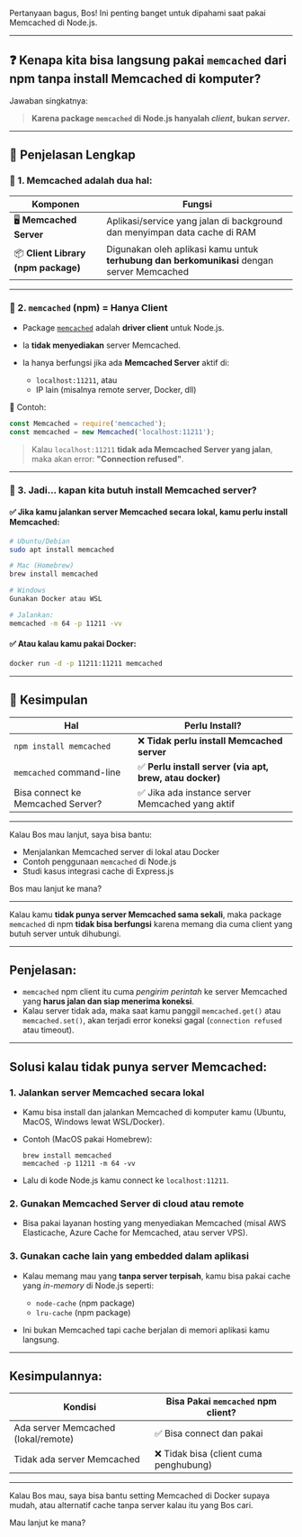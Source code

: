 Pertanyaan bagus, Bos! Ini penting banget untuk dipahami saat pakai Memcached di Node.js.

---

## ❓ Kenapa kita bisa langsung pakai `memcached` dari npm tanpa install Memcached di komputer?

Jawaban singkatnya:

> **Karena package `memcached` di Node.js hanyalah *client*, bukan *server*.**

---

## 🧠 Penjelasan Lengkap

### 🔹 1. **Memcached adalah dua hal:**

| Komponen                            | Fungsi                                                                                     |
| ----------------------------------- | ------------------------------------------------------------------------------------------ |
| 🖥️ **Memcached Server**            | Aplikasi/service yang jalan di background dan menyimpan data cache di RAM                  |
| 📦 **Client Library (npm package)** | Digunakan oleh aplikasi kamu untuk **terhubung dan berkomunikasi** dengan server Memcached |

---

### 🔹 2. `memcached` (npm) = Hanya Client

* Package [`memcached`](https://www.npmjs.com/package/memcached) adalah **driver client** untuk Node.js.
* Ia **tidak menyediakan** server Memcached.
* Ia hanya berfungsi jika ada **Memcached Server** aktif di:

  * `localhost:11211`, atau
  * IP lain (misalnya remote server, Docker, dll)

📌 Contoh:

```js
const Memcached = require('memcached');
const memcached = new Memcached('localhost:11211');
```

> Kalau `localhost:11211` **tidak ada Memcached Server yang jalan**, maka akan error: **"Connection refused"**.

---

### 🔧 3. Jadi… kapan kita butuh install Memcached server?

#### ✅ Jika kamu jalankan server Memcached **secara lokal**, kamu **perlu install Memcached**:

```bash
# Ubuntu/Debian
sudo apt install memcached

# Mac (Homebrew)
brew install memcached

# Windows
Gunakan Docker atau WSL

# Jalankan:
memcached -m 64 -p 11211 -vv
```

#### ✅ Atau kalau kamu pakai Docker:

```bash
docker run -d -p 11211:11211 memcached
```

---

## 🔁 Kesimpulan

| Hal                               | Perlu Install?                                          |
| --------------------------------- | ------------------------------------------------------- |
| `npm install memcached`           | ❌ **Tidak perlu install Memcached server**              |
| `memcached` command-line          | ✅ **Perlu install server (via apt, brew, atau docker)** |
| Bisa connect ke Memcached Server? | ✅ Jika ada instance server Memcached yang aktif         |

---

Kalau Bos mau lanjut, saya bisa bantu:

* Menjalankan Memcached server di lokal atau Docker
* Contoh penggunaan `memcached` di Node.js
* Studi kasus integrasi cache di Express.js

Bos mau lanjut ke mana?



-----


Kalau kamu **tidak punya server Memcached sama sekali**, maka package `memcached` di npm **tidak bisa berfungsi** karena memang dia cuma client yang butuh server untuk dihubungi.

---

## Penjelasan:

* `memcached` npm client itu cuma *pengirim perintah* ke server Memcached yang **harus jalan dan siap menerima koneksi**.
* Kalau server tidak ada, maka saat kamu panggil `memcached.get()` atau `memcached.set()`, akan terjadi error koneksi gagal (`connection refused` atau timeout).

---

## Solusi kalau tidak punya server Memcached:

### 1. **Jalankan server Memcached secara lokal**

* Kamu bisa install dan jalankan Memcached di komputer kamu (Ubuntu, MacOS, Windows lewat WSL/Docker).
* Contoh (MacOS pakai Homebrew):

  ```
  brew install memcached
  memcached -p 11211 -m 64 -vv
  ```
* Lalu di kode Node.js kamu connect ke `localhost:11211`.

### 2. **Gunakan Memcached Server di cloud atau remote**

* Bisa pakai layanan hosting yang menyediakan Memcached (misal AWS Elasticache, Azure Cache for Memcached, atau server VPS).

### 3. **Gunakan cache lain yang embedded dalam aplikasi**

* Kalau memang mau yang **tanpa server terpisah**, kamu bisa pakai cache yang *in-memory* di Node.js seperti:

  * `node-cache` (npm package)
  * `lru-cache` (npm package)
* Ini bukan Memcached tapi cache berjalan di memori aplikasi kamu langsung.

---

## Kesimpulannya:

| Kondisi                             | Bisa Pakai `memcached` npm client?    |
| ----------------------------------- | ------------------------------------- |
| Ada server Memcached (lokal/remote) | ✅ Bisa connect dan pakai              |
| Tidak ada server Memcached          | ❌ Tidak bisa (client cuma penghubung) |

---

Kalau Bos mau, saya bisa bantu setting Memcached di Docker supaya mudah, atau alternatif cache tanpa server kalau itu yang Bos cari.

Mau lanjut ke mana?
